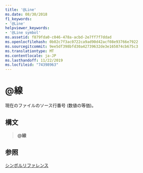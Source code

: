```yaml
---
title: '@Line'
ms.date: 08/30/2018
f1_keywords:
- '@Line'
helpviewer_keywords:
- '@Line symbol'
ms.assetid: f879fda0-c046-478a-acbd-2e7ff7f7ddad
ms.openlocfilehash: 0b02c7f3ac0722ca9ad90d42acf08e93766e7922
ms.sourcegitcommit: 9ee5df398bfd30a42739632de3e165874cb675c3
ms.translationtype: MT
ms.contentlocale: ja-JP
ms.lasthandoff: 11/22/2019
ms.locfileid: "74398963"
---
```

# <a name="line"></a>\@線

現在のファイルのソース行番号 (数値の等価)。

## <a name="syntax"></a>構文

> **\@線**

## <a name="see-also"></a>参照

[シンボルリファレンス](symbols-reference.md)
